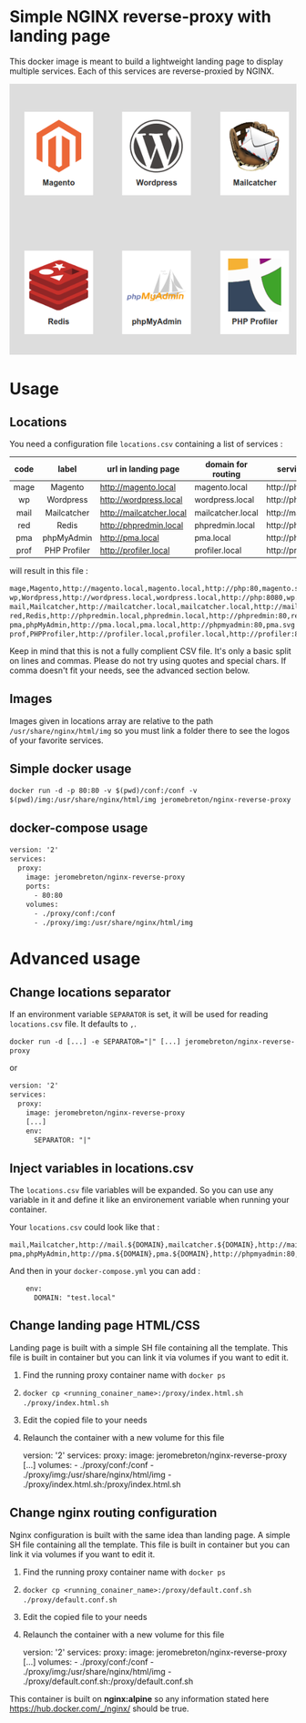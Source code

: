 Simple NGINX reverse-proxy with landing page
============================================

This docker image is meant to build a lightweight landing page to display
multiple services. Each of this services are reverse-proxied by NGINX.

![Landing page](https://github.com/jerome-breton/docker-nginx-reverse-proxy/raw/master/doc/landing.png)

Usage
=====

Locations
---------

You need a configuration file `locations.csv` containing a list of services :

| code |     label    | url in landing page      | domain for routing | service location     | image in landing |
|:----:|:------------:|--------------------------|--------------------|----------------------|:----------------:|
| mage |    Magento   | http://magento.local     | magento.local      | http://php:80        |    magento.svg   |
|  wp  |   Wordpress  | http://wordpress.local   | wordpress.local    | http://php:8080      |      wp.svg      |
| mail |  Mailcatcher | http://mailcatcher.local | mailcatcher.local  | http://mail:80       |  mailcatcher.png |
|  red |     Redis    | http://phpredmin.local   | phpredmin.local    | http://phpredmin:80  |     redis.svg    |
|  pma |  phpMyAdmin  | http://pma.local         | pma.local          | http://phpmyadmin:80 |      pma.svg     |
| prof | PHP Profiler | http://profiler.local    | profiler.local     | http://profiler:80   |   profiler.svg   |

will result in this file :

    mage,Magento,http://magento.local,magento.local,http://php:80,magento.svg
    wp,Wordpress,http://wordpress.local,wordpress.local,http://php:8080,wp.svg
    mail,Mailcatcher,http://mailcatcher.local,mailcatcher.local,http://mail:80,mailcatcher.png
    red,Redis,http://phpredmin.local,phpredmin.local,http://phpredmin:80,redis.svg
    pma,phpMyAdmin,http://pma.local,pma.local,http://phpmyadmin:80,pma.svg
    prof,PHPProfiler,http://profiler.local,profiler.local,http://profiler:80,profiler.svg

Keep in mind that this is not a fully complient CSV file. It's only a basic split on lines and commas. Please do not try
using quotes and special chars. If comma doesn't fit your needs, see the advanced section below.

Images
------

Images given in locations array are relative to the path `/usr/share/nginx/html/img` so you must link a folder there to
see the logos of your favorite services.

Simple docker usage
-------------------

    docker run -d -p 80:80 -v $(pwd)/conf:/conf -v $(pwd)/img:/usr/share/nginx/html/img jeromebreton/nginx-reverse-proxy

docker-compose usage
--------------------

    version: '2'
    services:
      proxy:
        image: jeromebreton/nginx-reverse-proxy
        ports:
          - 80:80
        volumes:
          - ./proxy/conf:/conf
          - ./proxy/img:/usr/share/nginx/html/img

Advanced usage
==============

Change locations separator
--------------------------

If an environment variable `SEPARATOR` is set, it will be used for reading `locations.csv` file. It defaults to `,`.

    docker run -d [...] -e SEPARATOR="|" [...] jeromebreton/nginx-reverse-proxy

or

    version: '2'
    services:
      proxy:
        image: jeromebreton/nginx-reverse-proxy
        [...]
        env:
          SEPARATOR: "|"

Inject variables in locations.csv
---------------------------------

The `locations.csv` file variables will be expanded. So you can use any variable in it and define it like an
environement variable when running your container.

Your `locations.csv` could look like that :

    mail,Mailcatcher,http://mail.${DOMAIN},mailcatcher.${DOMAIN},http://mail:80,mailcatcher.png
    pma,phpMyAdmin,http://pma.${DOMAIN},pma.${DOMAIN},http://phpmyadmin:80,pma.svg

And then in your `docker-compose.yml` you can add :

        env:
          DOMAIN: "test.local"

Change landing page HTML/CSS
----------------------------

Landing page is built with a simple SH file containing all the template. This file is built in container but you can
link it via volumes if you want to edit it.

1. Find the running proxy container name with `docker ps`
2. `docker cp <running_conainer_name>:/proxy/index.html.sh ./proxy/index.html.sh`
3. Edit the copied file to your needs
4. Relaunch the container with a new volume for this file

    version: '2'
    services:
      proxy:
        image: jeromebreton/nginx-reverse-proxy
          [...]
        volumes:
          - ./proxy/conf:/conf
          - ./proxy/img:/usr/share/nginx/html/img
          - ./proxy/index.html.sh:/proxy/index.html.sh


Change nginx routing configuration
----------------------------------

Nginx configuration is built with the same idea than landing page. A simple SH file containing all the template.
This file is built in container but you can link it via volumes if you want to edit it.

1. Find the running proxy container name with `docker ps`
2. `docker cp <running_conainer_name>:/proxy/default.conf.sh ./proxy/default.conf.sh`
3. Edit the copied file to your needs
4. Relaunch the container with a new volume for this file

    version: '2'
    services:
      proxy:
        image: jeromebreton/nginx-reverse-proxy
          [...]
        volumes:
          - ./proxy/conf:/conf
          - ./proxy/img:/usr/share/nginx/html/img
          - ./proxy/default.conf.sh:/proxy/default.conf.sh

This container is built on **nginx:alpine** so any information stated here https://hub.docker.com/_/nginx/ should be true.
